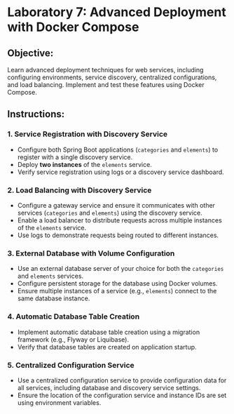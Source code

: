# Laboratory 7: Advanced Deployment with Docker Compose

## Objective:
Learn advanced deployment techniques for web services, including configuring environments, service discovery, centralized configurations, and load balancing. Implement and test these features using Docker Compose.

## Instructions:

### 1. Service Registration with Discovery Service
- Configure both Spring Boot applications (`categories` and `elements`) to register with a single discovery service.
- Deploy **two instances** of the `elements` service.
- Verify service registration using logs or a discovery service dashboard.

### 2. Load Balancing with Discovery Service
- Configure a gateway service and ensure it communicates with other services (`categories` and `elements`) using the discovery service.
- Enable a load balancer to distribute requests across multiple instances of the `elements` service.
- Use logs to demonstrate requests being routed to different instances.

### 3. External Database with Volume Configuration
- Use an external database server of your choice for both the `categories` and `elements` services.
- Configure persistent storage for the database using Docker volumes.
- Ensure multiple instances of a service (e.g., `elements`) connect to the same database instance.

### 4. Automatic Database Table Creation
- Implement automatic database table creation using a migration framework (e.g., Flyway or Liquibase).
- Verify that database tables are created on application startup.

### 5. Centralized Configuration Service
- Use a centralized configuration service to provide configuration data for all services, including database and discovery service settings.
- Ensure the location of the configuration service and instance IDs are set using environment variables.
